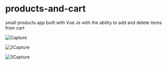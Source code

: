 # products-and-cart

small products app built with Vue Js with the ability to add and delete items from cart 



![Capture](https://user-images.githubusercontent.com/112224378/203876564-a8b7e6df-cef7-4a56-ab28-3f067b60d58b.PNG)


![2Capture](https://user-images.githubusercontent.com/112224378/203876571-b3183159-d305-4b6c-b6f3-e2e234f6d110.PNG)


![3Capture](https://user-images.githubusercontent.com/112224378/203876582-e9cc5def-2786-4c14-9403-2074f14b3622.PNG)

